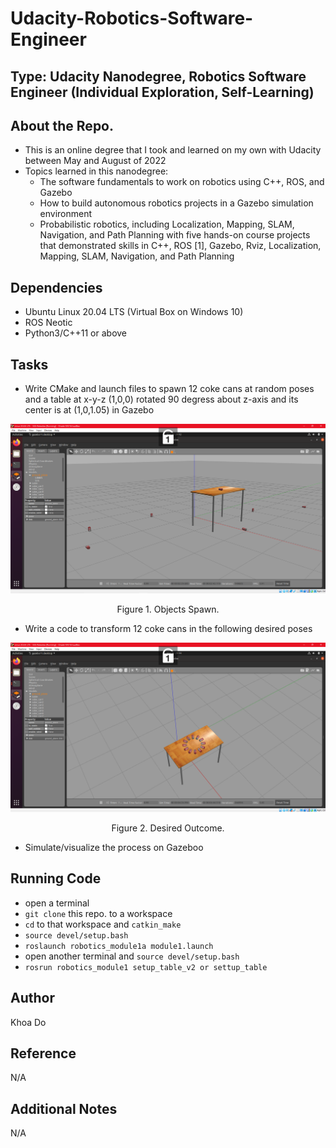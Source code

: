 # Udacity-Robotics-Software-Engineer

## Type: Udacity Nanodegree, Robotics Software Engineer (Individual Exploration, Self-Learning)

## About the Repo.
  - This is an online degree that I took and learned on my own with Udacity between May and August of 2022
  - Topics learned in this nanodegree:
    - The software fundamentals to work on robotics using C++, ROS, and Gazebo
    - How to build autonomous robotics projects in a Gazebo simulation environment
    - Probabilistic robotics, including Localization, Mapping, SLAM, Navigation, and Path Planning
with five hands-on course projects that demonstrated skills in C++, ROS [1], Gazebo, Rviz, Localization, Mapping, SLAM, Navigation, and Path Planning
  

## Dependencies
  - Ubuntu Linux 20.04 LTS (Virtual Box on Windows 10)
  - ROS Neotic 
  - Python3/C++11 or above
  
## Tasks
  - Write CMake and launch files to spawn 12 coke cans at random poses and a table at x-y-z (1,0,0) rotated 90 degress about z-axis and its center is at (1,0,1.05) in Gazebo

![ase1997](https://github.com/ase1997/Can-Transformation/blob/main/random_cans.png)
<p align="center">
Figure 1. Objects Spawn.
</p>

  - Write a code to transform 12 coke cans in the following desired poses
  
![ase1997](https://github.com/ase1997/Can-Transformation/blob/main/ordered_cans.png)
<p align="center">
Figure 2. Desired Outcome.
</p>

  - Simulate/visualize the process on Gazeboo

## Running Code
  - open a terminal
  - `git clone` this repo. to a workspace
  - `cd` to that workspace and `catkin_make`
  - `source devel/setup.bash`
  - `roslaunch robotics_module1a module1.launch`
  - open another terminal and `source devel/setup.bash`
  - `rosrun robotics_module1 setup_table_v2 or settup_table`

## Author
Khoa Do

## Reference
N/A

## Additional Notes
N/A
